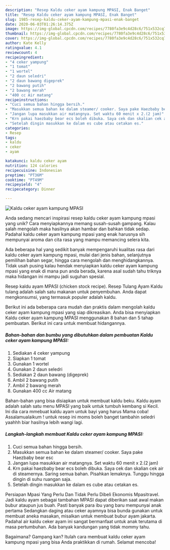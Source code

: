 ```yaml
---
description: "Resep Kaldu ceker ayam kampung MPASI, Enak Banget"
title: "Resep Kaldu ceker ayam kampung MPASI, Enak Banget"
slug: 1985-resep-kaldu-ceker-ayam-kampung-mpasi-enak-banget
date: 2020-06-03T01:26:14.375Z
image: https://img-global.cpcdn.com/recipes/7780fa3e9c4d28c6/751x532cq70/kaldu-ceker-ayam-kampung-mpasi-foto-resep-utama.jpg
thumbnail: https://img-global.cpcdn.com/recipes/7780fa3e9c4d28c6/751x532cq70/kaldu-ceker-ayam-kampung-mpasi-foto-resep-utama.jpg
cover: https://img-global.cpcdn.com/recipes/7780fa3e9c4d28c6/751x532cq70/kaldu-ceker-ayam-kampung-mpasi-foto-resep-utama.jpg
author: Kate Kelly
ratingvalue: 4.1
reviewcount: 4
recipeingredient:
- "4 ceker yampung"
- "1 tomat"
- "1 wortel"
- "2 daun seledri"
- "2 daun bawang digeprek"
- "2 bawang putih"
- "2 bawang merah"
- "400 cc Air matang"
recipeinstructions:
- "Cuci semua bahan hingga bersih."
- "Masukkan semua bahan ke dalam steamer/ cooker. Saya pake Haezbaby bear esc"
- "Jangan lupa masukkan air matangnya. Set waktu 60 menit x 2.(2 jam)"
- "Krn pakai haezbaby bear ecs boleh dibuka. Saya cek dan skalian cek air di steamernya. Saring semua bahan. Pisahkan lemaknya. Tunggu hingga dingin di suhu ruangan saja."
- "Setelah dingin masukkan ke dalam es cube atau cetakan es."
categories:
- Resep
tags:
- kaldu
- ceker
- ayam

katakunci: kaldu ceker ayam 
nutrition: 124 calories
recipecuisine: Indonesian
preptime: "PT36M"
cooktime: "PT49M"
recipeyield: "4"
recipecategory: Dinner

---
```



![Kaldu ceker ayam kampung MPASI](https://img-global.cpcdn.com/recipes/7780fa3e9c4d28c6/751x532cq70/kaldu-ceker-ayam-kampung-mpasi-foto-resep-utama.jpg)

Anda sedang mencari inspirasi resep kaldu ceker ayam kampung mpasi yang unik? Cara menyiapkannya memang susah-susah gampang. Kalau salah mengolah maka hasilnya akan hambar dan bahkan tidak sedap. Padahal kaldu ceker ayam kampung mpasi yang enak harusnya sih mempunyai aroma dan cita rasa yang mampu memancing selera kita.

Ada beberapa hal yang sedikit banyak mempengaruhi kualitas rasa dari kaldu ceker ayam kampung mpasi, mulai dari jenis bahan, selanjutnya pemilihan bahan segar, hingga cara mengolah dan menghidangkannya. Tidak usah pusing kalau hendak menyiapkan kaldu ceker ayam kampung mpasi yang enak di mana pun anda berada, karena asal sudah tahu triknya maka hidangan ini mampu jadi suguhan spesial.

Resep kaldu ayam MPASI (chicken stock recipe). Resep Tulang Ayam Kaldu tulang adalah salah satu makanan untuk penyembuhan. Anda dapat mengkonsumsi, yang termasuk populer adalah kaldu.


Berikut ini ada beberapa cara mudah dan praktis dalam mengolah kaldu ceker ayam kampung mpasi yang siap dikreasikan. Anda bisa menyiapkan Kaldu ceker ayam kampung MPASI menggunakan 8 bahan dan 5 tahap pembuatan. Berikut ini cara untuk membuat hidangannya.

<!--inarticleads1-->

##### Bahan-bahan dan bumbu yang dibutuhkan dalam pembuatan Kaldu ceker ayam kampung MPASI:

1. Sediakan 4 ceker yampung
1. Siapkan 1 tomat
1. Gunakan 1 wortel
1. Gunakan 2 daun seledri
1. Sediakan 2 daun bawang (digeprek)
1. Ambil 2 bawang putih
1. Ambil 2 bawang merah
1. Gunakan 400 cc Air matang


Bahan-bahan yang bisa disiapkan untuk membuat kaldu beku. Kaldu ayam adalah salah satu menu MPASI yang baik untuk tumbuh kembang si Kecil. Ini dia cara mmebuat kaldu ayam untuk bayi yang harus Mama coba! Assalamualaikum ! untuk resep ini moms boleh banget tambahin seledri yaahhh biar hasilnya lebih wangi lagi. 

<!--inarticleads2-->

##### Langkah-langkah membuat Kaldu ceker ayam kampung MPASI:

1. Cuci semua bahan hingga bersih.
1. Masukkan semua bahan ke dalam steamer/ cooker. Saya pake Haezbaby bear esc
1. Jangan lupa masukkan air matangnya. Set waktu 60 menit x 2.(2 jam)
1. Krn pakai haezbaby bear ecs boleh dibuka. Saya cek dan skalian cek air di steamernya. Saring semua bahan. Pisahkan lemaknya. Tunggu hingga dingin di suhu ruangan saja.
1. Setelah dingin masukkan ke dalam es cube atau cetakan es.


Persiapan Mpasi Yang Perlu Dan Tidak Perlu Dibeli Ekonomis Mpasitravel. Jadi kaldu ayam sebagai tambahan MPASI dapat diberikan saat awal makan bubur ataupun jus buah. Pasti banyak para ibu yang baru mempunyai anak pertama Sedangkan daging atau ceker ayamnya bisa bunda gunakan untuk membuat aneka masakan, misalkan untuk membuat bubur ayam jakarta. Padahal air kaldu ceker ayam ini sangat bermanfaat untuk anak terutama di masa pertumbuhan. Ada banyak kandungan yang tidak mommy tahu. 

Bagaimana? Gampang kan? Itulah cara membuat kaldu ceker ayam kampung mpasi yang bisa Anda praktikkan di rumah. Selamat mencoba!
